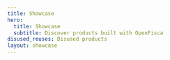 ```yaml
---
title: Showcase
hero:
  title: Showcase
  subtitle: Discover products built with OpenFisca
disused_reuses: Disused products
layout: showcase
---
```

